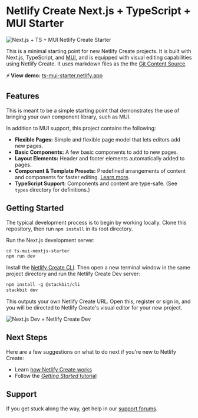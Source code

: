 # Netlify Create Next.js + TypeScript + MUI Starter

![Next.js + TS + MUI Netlify Create Starter](https://assets.stackbit.com/docs/ts-nextjs-starter-thumb.png)

This is a minimal starting point for new Netlify Create projects. It is built with Next.js, TypeScript, and [MUI](https://mui.com/), and is equipped with visual editing capabilities using Netlify Create. It uses markdown files as the the [Git Content Source](https://docs.netlify.com/create/content-sources/git/).

**⚡ View demo:** [ts-mui-starter.netlify.app](https://ts-mui-starter.netlify.app/)

## Features

This is meant to be a simple starting point that demonstrates the use of bringing your own component library, such as MUI.

In addition to MUI support, this project contains the following:

- **Flexible Pages:** Simple and flexible page model that lets editors add new pages.
- **Basic Components:** A few basic components to add to new pages.
- **Layout Elements:** Header and footer elements automatically added to pages.
- **Component & Template Presets:** Predefined arrangements of content and components for faster editing. [Learn more](https://docs.netlify.com/create/content-presets/).
- **TypeScript Support:** Components and content are type-safe. (See `types` directory for definitions.)

## Getting Started

The typical development process is to begin by working locally. Clone this repository, then run `npm install` in its root directory.

Run the Next.js development server:

```txt
cd ts-mui-nextjs-starter
npm run dev
```

Install the [Netlify Create CLI](https://www.npmjs.com/package/@stackbit/cli). Then open a new terminal window in the same project directory and run the Netlify Create Dev server:

```txt
npm install -g @stackbit/cli
stackbit dev
```

This outputs your own Netlify Create URL. Open this, register or sign in, and you will be directed to Netlify Create's visual editor for your new project.

![Next.js Dev + Netlify Create Dev](https://assets.stackbit.com/docs/next-dev-stackbit-dev.png)

## Next Steps

Here are a few suggestions on what to do next if you're new to Netlify Create:

- Learn [how Netlify Create works](https://docs.netlify.com/create/concepts/how-create-works/)
- Follow the [_Getting Started_ tutorial](https://docs.netlify.com/create/get-started/nextjs-markdown/)

## Support

If you get stuck along the way, get help in our [support forums](https://answers.netlify.com/).
